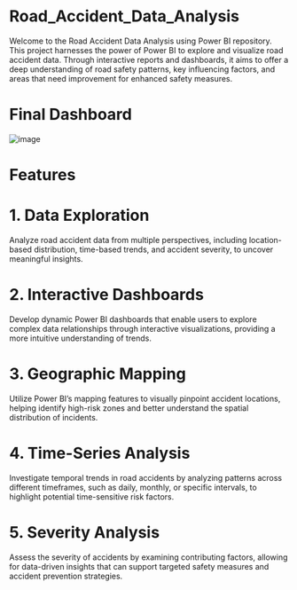 # Road_Accident_Data_Analysis
Welcome to the Road Accident Data Analysis using Power BI repository. This project harnesses the power of Power BI to explore and visualize road accident data. Through interactive reports and dashboards, it aims to offer a deep understanding of road safety patterns, key influencing factors, and areas that need improvement for enhanced safety measures.

# Final Dashboard
![image](https://github.com/user-attachments/assets/dc91be00-bb8e-45a2-8a6e-eab11508d2f5)

# Features
# 1. Data Exploration 
Analyze road accident data from multiple perspectives, including location-based distribution, time-based trends, and accident severity, to uncover meaningful insights.  

# 2. Interactive Dashboards
Develop dynamic Power BI dashboards that enable users to explore complex data relationships through interactive visualizations, providing a more intuitive understanding of trends.  

# 3. Geographic Mapping 
Utilize Power BI’s mapping features to visually pinpoint accident locations, helping identify high-risk zones and better understand the spatial distribution of incidents.  

# 4. Time-Series Analysis  
Investigate temporal trends in road accidents by analyzing patterns across different timeframes, such as daily, monthly, or specific intervals, to highlight potential time-sensitive risk factors.  

# 5. Severity Analysis  
Assess the severity of accidents by examining contributing factors, allowing for data-driven insights that can support targeted safety measures and accident prevention strategies.
